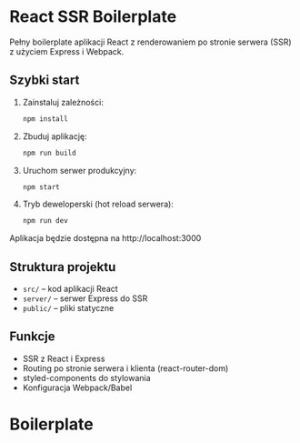 # React SSR Boilerplate

Pełny boilerplate aplikacji React z renderowaniem po stronie serwera (SSR) z użyciem Express i Webpack.

## Szybki start

1. Zainstaluj zależności:
   ```bash
   npm install
   ```
2. Zbuduj aplikację:
   ```bash
   npm run build
   ```
3. Uruchom serwer produkcyjny:
   ```bash
   npm start
   ```
4. Tryb deweloperski (hot reload serwera):
   ```bash
   npm run dev
   ```

Aplikacja będzie dostępna na http://localhost:3000

## Struktura projektu
- `src/` – kod aplikacji React
- `server/` – serwer Express do SSR
- `public/` – pliki statyczne

## Funkcje
- SSR z React i Express
- Routing po stronie serwera i klienta (react-router-dom)
- styled-components do stylowania
- Konfiguracja Webpack/Babel
# Boilerplate
